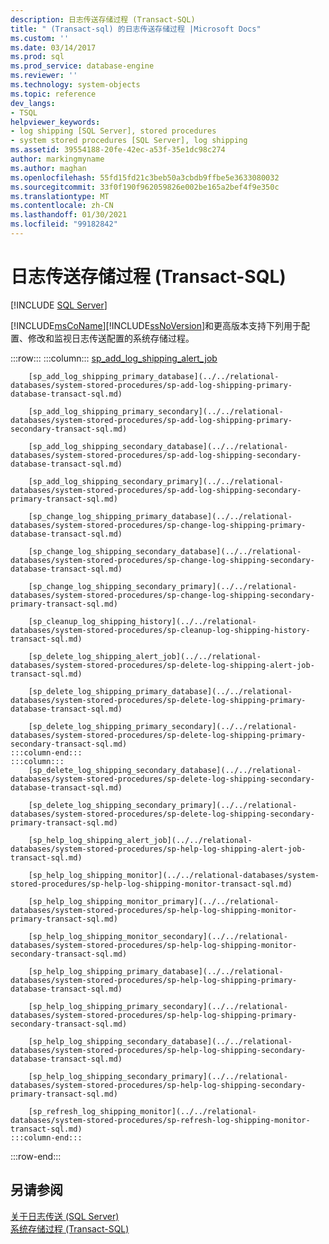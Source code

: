 ```yaml
---
description: 日志传送存储过程 (Transact-SQL)
title: " (Transact-sql) 的日志传送存储过程 |Microsoft Docs"
ms.custom: ''
ms.date: 03/14/2017
ms.prod: sql
ms.prod_service: database-engine
ms.reviewer: ''
ms.technology: system-objects
ms.topic: reference
dev_langs:
- TSQL
helpviewer_keywords:
- log shipping [SQL Server], stored procedures
- system stored procedures [SQL Server], log shipping
ms.assetid: 39554188-20fe-42ec-a53f-35e1dc98c274
author: markingmyname
ms.author: maghan
ms.openlocfilehash: 55fd15fd21c3beb50a3cbdb9ffbe5e3633080032
ms.sourcegitcommit: 33f0f190f962059826e002be165a2bef4f9e350c
ms.translationtype: MT
ms.contentlocale: zh-CN
ms.lasthandoff: 01/30/2021
ms.locfileid: "99182842"
---
```

# <a name="log-shipping-stored-procedures-transact-sql"></a>日志传送存储过程 (Transact-SQL)
[!INCLUDE [SQL Server](../../includes/applies-to-version/sqlserver.md)]

  [!INCLUDE[msCoName](../../includes/msconame-md.md)][!INCLUDE[ssNoVersion](../../includes/ssnoversion-md.md)]和更高版本支持下列用于配置、修改和监视日志传送配置的系统存储过程。  

:::row:::
    :::column:::
        [sp_add_log_shipping_alert_job](../../relational-databases/system-stored-procedures/sp-add-log-shipping-alert-job-transact-sql.md)

        [sp_add_log_shipping_primary_database](../../relational-databases/system-stored-procedures/sp-add-log-shipping-primary-database-transact-sql.md)

        [sp_add_log_shipping_primary_secondary](../../relational-databases/system-stored-procedures/sp-add-log-shipping-primary-secondary-transact-sql.md)

        [sp_add_log_shipping_secondary_database](../../relational-databases/system-stored-procedures/sp-add-log-shipping-secondary-database-transact-sql.md)

        [sp_add_log_shipping_secondary_primary](../../relational-databases/system-stored-procedures/sp-add-log-shipping-secondary-primary-transact-sql.md)

        [sp_change_log_shipping_primary_database](../../relational-databases/system-stored-procedures/sp-change-log-shipping-primary-database-transact-sql.md)

        [sp_change_log_shipping_secondary_database](../../relational-databases/system-stored-procedures/sp-change-log-shipping-secondary-database-transact-sql.md)

        [sp_change_log_shipping_secondary_primary](../../relational-databases/system-stored-procedures/sp-change-log-shipping-secondary-primary-transact-sql.md)

        [sp_cleanup_log_shipping_history](../../relational-databases/system-stored-procedures/sp-cleanup-log-shipping-history-transact-sql.md)

        [sp_delete_log_shipping_alert_job](../../relational-databases/system-stored-procedures/sp-delete-log-shipping-alert-job-transact-sql.md)

        [sp_delete_log_shipping_primary_database](../../relational-databases/system-stored-procedures/sp-delete-log-shipping-primary-database-transact-sql.md)

        [sp_delete_log_shipping_primary_secondary](../../relational-databases/system-stored-procedures/sp-delete-log-shipping-primary-secondary-transact-sql.md)
    :::column-end:::
    :::column:::
        [sp_delete_log_shipping_secondary_database](../../relational-databases/system-stored-procedures/sp-delete-log-shipping-secondary-database-transact-sql.md)

        [sp_delete_log_shipping_secondary_primary](../../relational-databases/system-stored-procedures/sp-delete-log-shipping-secondary-primary-transact-sql.md)

        [sp_help_log_shipping_alert_job](../../relational-databases/system-stored-procedures/sp-help-log-shipping-alert-job-transact-sql.md)

        [sp_help_log_shipping_monitor](../../relational-databases/system-stored-procedures/sp-help-log-shipping-monitor-transact-sql.md)

        [sp_help_log_shipping_monitor_primary](../../relational-databases/system-stored-procedures/sp-help-log-shipping-monitor-primary-transact-sql.md)

        [sp_help_log_shipping_monitor_secondary](../../relational-databases/system-stored-procedures/sp-help-log-shipping-monitor-secondary-transact-sql.md)

        [sp_help_log_shipping_primary_database](../../relational-databases/system-stored-procedures/sp-help-log-shipping-primary-database-transact-sql.md)

        [sp_help_log_shipping_primary_secondary](../../relational-databases/system-stored-procedures/sp-help-log-shipping-primary-secondary-transact-sql.md)

        [sp_help_log_shipping_secondary_database](../../relational-databases/system-stored-procedures/sp-help-log-shipping-secondary-database-transact-sql.md)

        [sp_help_log_shipping_secondary_primary](../../relational-databases/system-stored-procedures/sp-help-log-shipping-secondary-primary-transact-sql.md)

        [sp_refresh_log_shipping_monitor](../../relational-databases/system-stored-procedures/sp-refresh-log-shipping-monitor-transact-sql.md)
    :::column-end:::
:::row-end:::

## <a name="see-also"></a>另请参阅  
 [关于日志传送 (SQL Server)](../../database-engine/log-shipping/about-log-shipping-sql-server.md)   
 [系统存储过程 (Transact-SQL)](../../relational-databases/system-stored-procedures/system-stored-procedures-transact-sql.md)  
  
  
